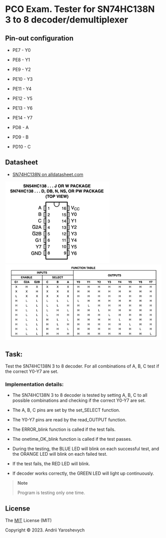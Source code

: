 # PCO Exam. Tester for SN74HC138N 3 to 8 decoder/demultiplexer

## Pin-out configuration
* PE7 - Y0
* PE8 - Y1
* PE9 - Y2
* PE10 - Y3
* PE11 - Y4
* PE12 - Y5
* PE13 - Y6
* PE14 - Y7


* PD8 - A
* PD9 - B
* PD10 - C

## Datasheet

* [SN74HC138N on alldatasheet.com](https://pdf1.alldatasheet.com/datasheet-pdf/download/355516/TI/SN74HC138N.html)

![img.png](datasheet/img.png)
![img_1.png](datasheet/img_1.png)

## Task:
Test the SN74HC138N 3 to 8 decoder. For all combinations of A, B, C test if the correct Y0-Y7 are set.


### Implementation details:
* The SN74HC138N 3 to 8 decoder is tested by setting A, B, C to all possible combinations and checking if the correct Y0-Y7 are set.
* The A, B, C pins are set by the set_SELECT function.
* The Y0-Y7 pins are read by the read_OUTPUT function.
* The ERROR_blink function is called if the test fails.
* The onetime_OK_blink function is called if the test passes.


* During the testing, the BLUE LED will blink on each successful test, and the ORANGE LED will blink on each failed test.
* If the test fails, the RED LED will blink.
* If decoder works correctly, the GREEN LED will light up continuously.

> **Note**
> 
> Program is testing only one time.

## License
The [MIT](https://choosealicense.com/licenses/mit/) License (MIT)

Copyright © 2023. Andrii Yaroshevych
